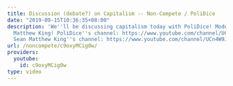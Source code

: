 ```yaml
---
title: Discussion (debate?) on Capitalism -- Non-Compete / PoliDice
date: "2019-09-15T10:36:35+08:00"
description: 'We''ll be discussing capitalism today with PoliDice! Moderated by Sean
  Matthew King! PoliDice''s channel: https://www.youtube.com/channel/UCjs0WTUUKk8tvsbG9so6Iag
  Sean Matthew King''s channel: https://www.youtube.com/channel/UCn4W9J79Hdg-3f2B5HWmOZg'
url: /noncompete/c9oxyMCig0w/
providers:
  youtube:
    id: c9oxyMCig0w
type: video
---
```


